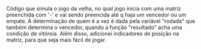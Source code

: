 Código que simula o jogo da velha, no qual jogo inicia com uma matriz preenchida com '-' e vai sendo preencida até q haja um vencedor ou um empate. 
A determinação de quem é a vez é dada pela variável "rodada" que também determina o vencedor, quando a função "resultado" acha uma condição de vitóroia.
Além disso, adicionei indicadores de posição na matriz, para que seja mais fácil de jogar. 
